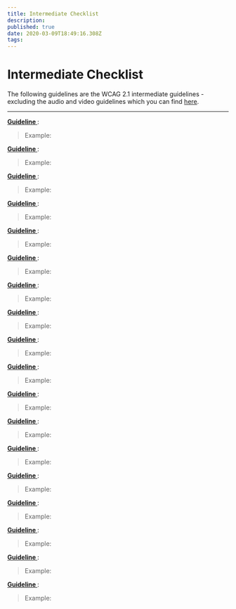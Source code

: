 ```yaml
---
title: Intermediate Checklist
description: 
published: true
date: 2020-03-09T18:49:16.308Z
tags: 
---
```


# Intermediate Checklist
The following guidelines are the WCAG 2.1 intermediate guidelines - excluding the audio and video guidelines which you can find [here](http://172.31.2.178/en/accessibility/Audio&Video).

---

**[Guideline ]()**: 
> Example:

**[Guideline ]()**: 
> Example:

**[Guideline ]()**: 
> Example:

**[Guideline ]()**: 
> Example:

**[Guideline ]()**: 
> Example:

**[Guideline ]()**: 
> Example:

**[Guideline ]()**: 
> Example:

**[Guideline ]()**: 
> Example:

**[Guideline ]()**: 
> Example:

**[Guideline ]()**: 
> Example:

**[Guideline ]()**: 
> Example:

**[Guideline ]()**: 
> Example:

**[Guideline ]()**: 
> Example:

**[Guideline ]()**: 
> Example:

**[Guideline ]()**: 
> Example:

**[Guideline ]()**: 
> Example:

**[Guideline ]()**: 
> Example:

**[Guideline ]()**: 
> Example: